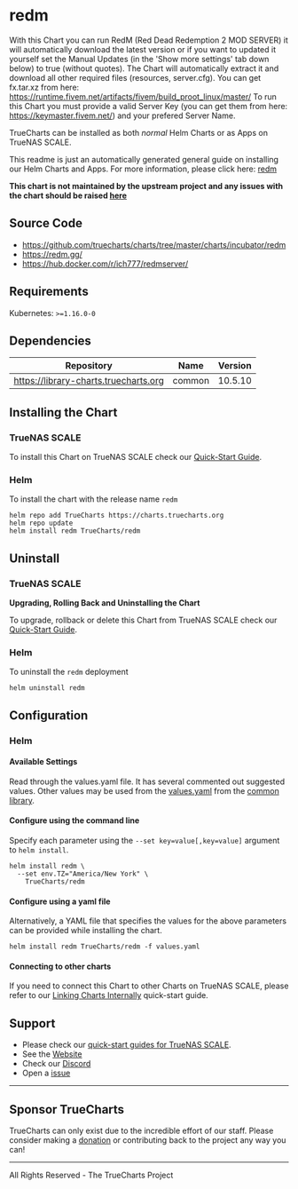 # redm

With this Chart you can run RedM (Red Dead Redemption 2 MOD SERVER) it will automatically download the latest version or if you want to updated it yourself set the Manual Updates (in the 'Show more settings' tab down below) to true (without quotes). The Chart will automatically extract it and download all other required files (resources, server.cfg). You can get fx.tar.xz from here: https://runtime.fivem.net/artifacts/fivem/build_proot_linux/master/ To run this Chart you must provide a valid Server Key (you can get them from here: https://keymaster.fivem.net/) and your prefered Server Name.

TrueCharts can be installed as both *normal* Helm Charts or as Apps on TrueNAS SCALE.

This readme is just an automatically generated general guide on installing our Helm Charts and Apps.
For more information, please click here: [redm](https://truecharts.org/docs/charts/incubator/redm)

**This chart is not maintained by the upstream project and any issues with the chart should be raised [here](https://github.com/truecharts/charts/issues/new/choose)**

## Source Code

* <https://github.com/truecharts/charts/tree/master/charts/incubator/redm>
* <https://redm.gg/>
* <https://hub.docker.com/r/ich777/redmserver/>

## Requirements

Kubernetes: `>=1.16.0-0`

## Dependencies

| Repository | Name | Version |
|------------|------|---------|
| https://library-charts.truecharts.org | common | 10.5.10 |

## Installing the Chart

### TrueNAS SCALE

To install this Chart on TrueNAS SCALE check our [Quick-Start Guide](https://truecharts.org/docs/manual/SCALE%20Apps/Installing-an-App).

### Helm

To install the chart with the release name `redm`

```console
helm repo add TrueCharts https://charts.truecharts.org
helm repo update
helm install redm TrueCharts/redm
```

## Uninstall

### TrueNAS SCALE

**Upgrading, Rolling Back and Uninstalling the Chart**

To upgrade, rollback or delete this Chart from TrueNAS SCALE check our [Quick-Start Guide](https://truecharts.org/docs/manual/SCALE%20Apps/Upgrade-rollback-delete-an-App).

### Helm

To uninstall the `redm` deployment

```console
helm uninstall redm
```

## Configuration

### Helm

#### Available Settings

Read through the values.yaml file. It has several commented out suggested values.
Other values may be used from the [values.yaml](https://github.com/truecharts/library-charts/tree/main/charts/stable/common/values.yaml) from the [common library](https://github.com/k8s-at-home/library-charts/tree/main/charts/stable/common).

#### Configure using the command line

Specify each parameter using the `--set key=value[,key=value]` argument to `helm install`.

```console
helm install redm \
  --set env.TZ="America/New York" \
    TrueCharts/redm
```

#### Configure using a yaml file

Alternatively, a YAML file that specifies the values for the above parameters can be provided while installing the chart.

```console
helm install redm TrueCharts/redm -f values.yaml
```

#### Connecting to other charts

If you need to connect this Chart to other Charts on TrueNAS SCALE, please refer to our [Linking Charts Internally](https://truecharts.org/docs/manual/SCALE%20Apps/linking-apps) quick-start guide.

## Support

- Please check our [quick-start guides for TrueNAS SCALE](https://truecharts.org/docs/manual/SCALE%20Apps/Important-MUST-READ).
- See the [Website](https://truecharts.org)
- Check our [Discord](https://discord.gg/tVsPTHWTtr)
- Open a [issue](https://github.com/truecharts/apps/issues/new/choose)

---

## Sponsor TrueCharts

TrueCharts can only exist due to the incredible effort of our staff.
Please consider making a [donation](https://truecharts.org/sponsor) or contributing back to the project any way you can!

---

All Rights Reserved - The TrueCharts Project
